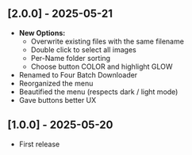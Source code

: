 ## [2.0.0] - 2025-05-21
- **New Options:**
  - Overwrite existing files with the same filename
  - Double click to select all images
  - Per-Name folder sorting
  - Choose button COLOR and highlight GLOW
- Renamed to Four Batch Downloader
- Reorganized the menu
- Beautified the menu (respects dark / light mode)
- Gave buttons better UX

## [1.0.0] - 2025-05-20
- First release